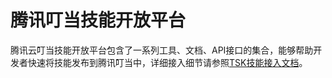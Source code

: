 # 腾讯叮当技能开放平台

腾讯云叮当技能开放平台包含了一系列工具、文档、API接口的集合，能够帮助开发者快速将技能发布到腾讯叮当中，详细接入细节请参照[TSK技能接入文档](./documents/README.md)。
